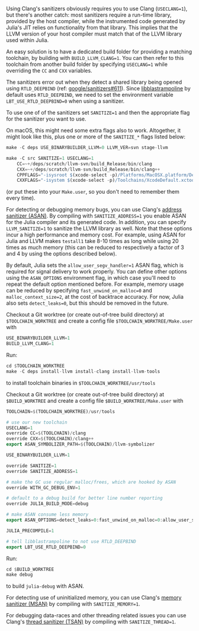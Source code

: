Using Clang's sanitizers obviously requires you to use Clang (`USECLANG=1`), but there's another catch: most sanitizers require a run-time library, provided by the host compiler, while the instrumented code generated by Julia's JIT relies on functionality from that library. This implies that the LLVM version of your host compiler must match that of the LLVM library used within Julia.

An easy solution is to have a dedicated build folder for providing a matching toolchain, by building with `BUILD_LLVM_CLANG=1`. You can then refer to this toolchain from another build folder by specifying `USECLANG=1` while overriding the `CC` and `CXX` variables.

The sanitizers error out when they detect a shared library being opened using `RTLD_DEEPBIND` (ref: [google/sanitizers#611](https://github.com/google/sanitizers/issues/611)). Since [libblastrampoline](https://github.com/staticfloat/libblastrampoline) by default uses `RTLD_DEEPBIND`, we need to set the environment variable `LBT_USE_RTLD_DEEPBIND=0` when using a sanitizer.

To use one of of the sanitizers set `SANITIZE=1` and then the appropriate flag for the sanitizer you want to use.

On macOS, this might need some extra flags also to work. Altogether, it might look like this, plus one or more of the `SANITIZE_*` flags listed below:


```julia
make -C deps USE_BINARYBUILDER_LLVM=0 LLVM_VER=svn stage-llvm

make -C src SANITIZE=1 USECLANG=1 
    CC=~+/deps/scratch/llvm-svn/build_Release/bin/clang 
    CXX=~+/deps/scratch/llvm-svn/build_Release/bin/clang++ 
    CPPFLAGS="-isysroot $(xcode-select -p)/Platforms/MacOSX.platform/Developer/SDKs/MacOSX.sdk" 
    CXXFLAGS="-isystem $(xcode-select -p)/Toolchains/XcodeDefault.xctoolchain/usr/include/c++/v1"
```
(or put these into your `Make.user`, so you don't need to remember them every time).

For detecting or debugging memory bugs, you can use Clang's [address sanitizer (ASAN)](https://clang.llvm.org/docs/AddressSanitizer.html). By compiling with `SANITIZE_ADDRESS=1` you enable ASAN for the Julia compiler and its generated code. In addition, you can specify `LLVM_SANITIZE=1` to sanitize the LLVM library as well. Note that these options incur a high performance and memory cost. For example, using ASAN for Julia and LLVM makes `testall1` take 8-10 times as long while using 20 times as much memory (this can be reduced to respectively a factor of 3 and 4 by using the options described below).

By default, Julia sets the `allow_user_segv_handler=1` ASAN flag, which is required for signal delivery to work properly. You can define other options using the `ASAN_OPTIONS` environment flag, in which case you'll need to repeat the default option mentioned before. For example, memory usage can be reduced by specifying `fast_unwind_on_malloc=0` and `malloc_context_size=2`, at the cost of backtrace accuracy. For now, Julia also sets `detect_leaks=0`, but this should be removed in the future.

Checkout a Git worktree (or create out-of-tree build directory) at `$TOOLCHAIN_WORKTREE` and create a config file `$TOOLCHAIN_WORKTREE/Make.user` with


```julia
USE_BINARYBUILDER_LLVM=1
BUILD_LLVM_CLANG=1
```
Run:


```julia
cd $TOOLCHAIN_WORKTREE
make -C deps install-llvm install-clang install-llvm-tools
```
to install toolchain binaries in `$TOOLCHAIN_WORKTREE/usr/tools`

Checkout a Git worktree (or create out-of-tree build directory) at `$BUILD_WORKTREE` and create a config file `$BUILD_WORKTREE/Make.user` with


```julia
TOOLCHAIN=$(TOOLCHAIN_WORKTREE)/usr/tools

# use our new toolchain
USECLANG=1
override CC=$(TOOLCHAIN)/clang
override CXX=$(TOOLCHAIN)/clang++
export ASAN_SYMBOLIZER_PATH=$(TOOLCHAIN)/llvm-symbolizer

USE_BINARYBUILDER_LLVM=1

override SANITIZE=1
override SANITIZE_ADDRESS=1

# make the GC use regular malloc/frees, which are hooked by ASAN
override WITH_GC_DEBUG_ENV=1

# default to a debug build for better line number reporting
override JULIA_BUILD_MODE=debug

# make ASAN consume less memory
export ASAN_OPTIONS=detect_leaks=0:fast_unwind_on_malloc=0:allow_user_segv_handler=1:malloc_context_size=2

JULIA_PRECOMPILE=1

# tell libblastrampoline to not use RTLD_DEEPBIND
export LBT_USE_RTLD_DEEPBIND=0
```
Run:


```julia
cd $BUILD_WORKTREE
make debug
```
to build `julia-debug` with ASAN.

For detecting use of uninitialized memory, you can use Clang's [memory sanitizer (MSAN)](https://clang.llvm.org/docs/MemorySanitizer.html) by compiling with `SANITIZE_MEMORY=1`.

For debugging data-races and other threading related issues you can use Clang's [thread sanitizer (TSAN)](https://clang.llvm.org/docs/ThreadSanitizer.html) by compiling with `SANITIZE_THREAD=1`.




